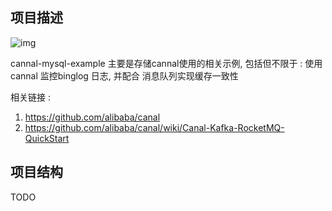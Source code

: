 ## 项目描述

![img](https://haloos.oss-cn-beijing.aliyuncs.com/typero/202308211639209.png)

cannal-mysql-example 主要是存储cannal使用的相关示例, 包括但不限于 : 
使用 cannal 监控binglog 日志, 并配合 消息队列实现缓存一致性

相关链接 : 
1. https://github.com/alibaba/canal
2. https://github.com/alibaba/canal/wiki/Canal-Kafka-RocketMQ-QuickStart

## 项目结构

TODO